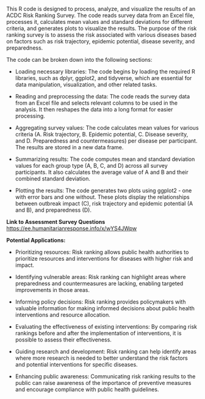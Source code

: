 This R code is designed to process, analyze, and visualize the results of an ACDC Risk Ranking Survey. The code reads survey data from an Excel file, processes it, calculates mean values and standard deviations for different criteria, and generates plots to visualize the results. The purpose of the risk ranking survey is to assess the risk associated with various diseases based on factors such as risk trajectory, epidemic potential, disease severity, and preparedness.

The code can be broken down into the following sections:

- Loading necessary libraries: The code begins by loading the required R libraries, such as dplyr, ggplot2, and tidyverse, which are essential for data manipulation, visualization, and other related tasks.

- Reading and preprocessing the data: The code reads the survey data from an Excel file and selects relevant columns to be used in the analysis. It then reshapes the data into a long format for easier processing.

- Aggregating survey values: The code calculates mean values for various criteria (A. Risk trajectory, B. Epidemic potential, C. Disease severity, and D. Preparedness and countermeasures) per disease per participant. The results are stored in a new data frame.

- Summarizing results: The code computes mean and standard deviation values for each group type (A, B, C, and D) across all survey participants. It also calculates the average value of A and B and their combined standard deviation.

- Plotting the results: The code generates two plots using ggplot2 - one with error bars and one without. These plots display the relationships between outbreak impact (C), risk trajectory and epidemic potential (A and B), and preparedness (D).


<b> Link to Assessment Survey Questions</b>
https://ee.humanitarianresponse.info/x/wYS4JWpw


<b>Potential Applications:</b>

- Prioritizing resources: Risk ranking allows public health authorities to prioritize resources and interventions for diseases with higher risk and impact.

- Identifying vulnerable areas: Risk ranking can highlight areas where preparedness and countermeasures are lacking, enabling targeted improvements in those areas.

- Informing policy decisions: Risk ranking provides policymakers with valuable information for making informed decisions about public health interventions and resource allocation.

- Evaluating the effectiveness of existing interventions: By comparing risk rankings before and after the implementation of interventions, it is possible to assess their effectiveness.

- Guiding research and development: Risk ranking can help identify areas where more research is needed to better understand the risk factors and potential interventions for specific diseases.

- Enhancing public awareness: Communicating risk ranking results to the public can raise awareness of the importance of preventive measures and encourage compliance with public health guidelines.


